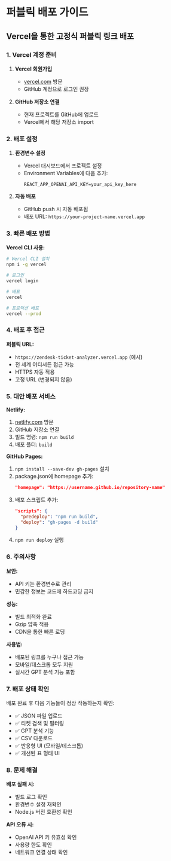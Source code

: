 # 퍼블릭 배포 가이드

## Vercel을 통한 고정식 퍼블릭 링크 배포

### 1. Vercel 계정 준비

1. **Vercel 회원가입**
   - [vercel.com](https://vercel.com) 방문
   - GitHub 계정으로 로그인 권장

2. **GitHub 저장소 연결**
   - 현재 프로젝트를 GitHub에 업로드
   - Vercel에서 해당 저장소 import

### 2. 배포 설정

1. **환경변수 설정**
   - Vercel 대시보드에서 프로젝트 설정
   - Environment Variables에 다음 추가:
     ```
     REACT_APP_OPENAI_API_KEY=your_api_key_here
     ```

2. **자동 배포**
   - GitHub push 시 자동 배포됨
   - 배포 URL: `https://your-project-name.vercel.app`

### 3. 빠른 배포 방법

**Vercel CLI 사용:**

```bash
# Vercel CLI 설치
npm i -g vercel

# 로그인
vercel login

# 배포
vercel

# 프로덕션 배포
vercel --prod
```

### 4. 배포 후 접근

**퍼블릭 URL:**
- `https://zendesk-ticket-analyzer.vercel.app` (예시)
- 전 세계 어디서든 접근 가능
- HTTPS 자동 적용
- 고정 URL (변경되지 않음)

### 5. 대안 배포 서비스

**Netlify:**
1. [netlify.com](https://netlify.com) 방문
2. GitHub 저장소 연결
3. 빌드 명령: `npm run build`
4. 배포 폴더: `build`

**GitHub Pages:**
1. `npm install --save-dev gh-pages` 설치
2. package.json에 homepage 추가:
   ```json
   "homepage": "https://username.github.io/repository-name"
   ```
3. 배포 스크립트 추가:
   ```json
   "scripts": {
     "predeploy": "npm run build",
     "deploy": "gh-pages -d build"
   }
   ```
4. `npm run deploy` 실행

### 6. 주의사항

**보안:**
- API 키는 환경변수로 관리
- 민감한 정보는 코드에 하드코딩 금지

**성능:**
- 빌드 최적화 완료
- Gzip 압축 적용
- CDN을 통한 빠른 로딩

**사용법:**
- 배포된 링크를 누구나 접근 가능
- 모바일/데스크톱 모두 지원
- 실시간 GPT 분석 기능 포함

### 7. 배포 상태 확인

배포 완료 후 다음 기능들이 정상 작동하는지 확인:

- ✅ JSON 파일 업로드
- ✅ 티켓 검색 및 필터링
- ✅ GPT 분석 기능
- ✅ CSV 다운로드
- ✅ 반응형 UI (모바일/데스크톱)
- ✅ 개선된 표 형태 UI

### 8. 문제 해결

**배포 실패 시:**
- 빌드 로그 확인
- 환경변수 설정 재확인
- Node.js 버전 호환성 확인

**API 오류 시:**
- OpenAI API 키 유효성 확인
- 사용량 한도 확인
- 네트워크 연결 상태 확인 